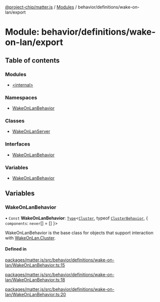 [@project-chip/matter.js](../README.md) / [Modules](../modules.md) / behavior/definitions/wake-on-lan/export

# Module: behavior/definitions/wake-on-lan/export

## Table of contents

### Modules

- [\<internal\>](behavior_definitions_wake_on_lan_export._internal_.md)

### Namespaces

- [WakeOnLanBehavior](behavior_definitions_wake_on_lan_export.WakeOnLanBehavior.md)

### Classes

- [WakeOnLanServer](../classes/behavior_definitions_wake_on_lan_export.WakeOnLanServer.md)

### Interfaces

- [WakeOnLanBehavior](../interfaces/behavior_definitions_wake_on_lan_export.WakeOnLanBehavior-1.md)

### Variables

- [WakeOnLanBehavior](behavior_definitions_wake_on_lan_export.md#wakeonlanbehavior)

## Variables

### WakeOnLanBehavior

• `Const` **WakeOnLanBehavior**: [`Type`](../interfaces/behavior_cluster_export.ClusterBehavior.Type.md)\<[`Cluster`](../interfaces/cluster_export.WakeOnLan.Cluster.md), typeof [`ClusterBehavior`](behavior_cluster_export.ClusterBehavior.md), \{ `components`: `never`[] = [] }\>

WakeOnLanBehavior is the base class for objects that support interaction with [WakeOnLan.Cluster](cluster_export.WakeOnLan.md#cluster).

#### Defined in

[packages/matter.js/src/behavior/definitions/wake-on-lan/WakeOnLanBehavior.ts:15](https://github.com/project-chip/matter.js/blob/904d0c9b952b91f28a21803759c5e5c66ee4d272/packages/matter.js/src/behavior/definitions/wake-on-lan/WakeOnLanBehavior.ts#L15)

[packages/matter.js/src/behavior/definitions/wake-on-lan/WakeOnLanBehavior.ts:18](https://github.com/project-chip/matter.js/blob/904d0c9b952b91f28a21803759c5e5c66ee4d272/packages/matter.js/src/behavior/definitions/wake-on-lan/WakeOnLanBehavior.ts#L18)

[packages/matter.js/src/behavior/definitions/wake-on-lan/WakeOnLanBehavior.ts:20](https://github.com/project-chip/matter.js/blob/904d0c9b952b91f28a21803759c5e5c66ee4d272/packages/matter.js/src/behavior/definitions/wake-on-lan/WakeOnLanBehavior.ts#L20)
